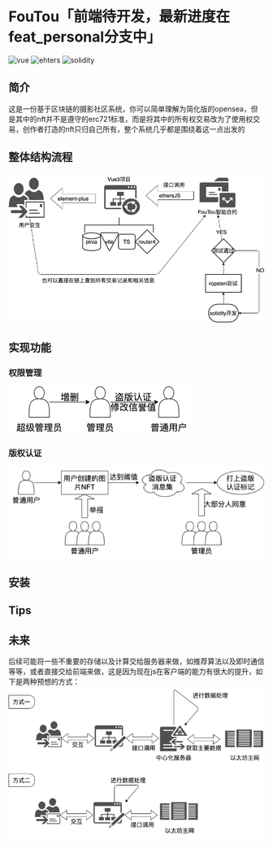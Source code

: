 # FouTou「前端待开发，最新进度在feat_personal分支中」
![vue](https://img.shields.io/badge/%40vue-3.2.25-green?style=for-the-badge&logo=appveyor) ![ehters](https://img.shields.io/badge/%40ethers-5.6.9-brightgreen?style=for-the-badge&logo=appveyor) ![solidity](https://img.shields.io/badge/%40solidity-%5E0.8.7-blue?style=for-the-badge&logo=appveyor)
## 简介
这是一份基于区块链的摄影社区系统，你可以简单理解为简化版的opensea，但是其中的nft并不是遵守的erc721标准，而是将其中的所有权交易改为了使用权交易，创作者打造的nft只归自己所有，整个系统几乎都是围绕着这一点出发的
## 整体结构流程
![总体设计](./draw/总体设计.png)
## 实现功能
### 权限管理
![权限管理](./draw/auth.png)
### 版权认证
![版权认证](./draw/copyright.png)
## 安装

## Tips

## 未来
后续可能将一些不重要的存储以及计算交给服务器来做，如推荐算法以及即时通信等等，或者直接交给前端来做，这是因为现在js在客户端的能力有很大的提升，如下是两种预想的方式：
![web2结合区块链](./draw/web2%E7%BB%93%E5%90%88%E5%8C%BA%E5%9D%97%E9%93%BE.png)

